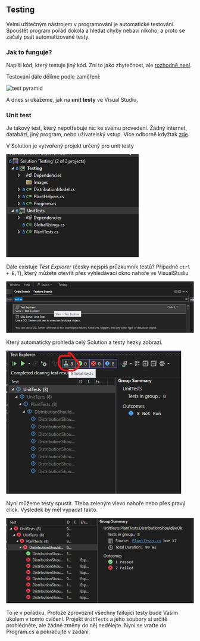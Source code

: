﻿
## Testing

Velmi užitečným nástrojem v programování je automatické testování.
Spouštět program pořád dokola a hledat chyby nebaví nikoho, a proto se začaly psát automatizované testy.

### Jak to funguje?

Napíši kód, který testuje jiný kód. Zní to jako zbytečnost, ale [rozhodně není](https://www.google.com/search?q=benefits+of+unit+testing). 

Testování dále dělíme podle zaměření:

![test pyramid](https://static.javatpoint.com/tutorial/software-testing/images/unit-testing.png)

A dnes si ukážeme, jak na **unit testy** ve Visual Studiu, 

### Unit test
Je takový test, který nepotřebuje nic ke svému provedení. Žádný internet, databázi, jiný program, nebo uživatelský vstup. Více odborně kdyžtak [zde](https://en.wikipedia.org/wiki/Unit_testing).

V Solution je vytvořený projekt určený pro unit testy

![Project](Testing/Images/SolutionExplorer.jpg)

Dále existuje _Test Explorer_ (česky nejspíš průzkumník testů? Případně `ctrl + E,T`), který můžete otevřít přes vyhledávací okno nahoře ve VisualStudiu

![TestExplorer](Testing/Images/TestExplorer.jpg)

Který automaticky prohledá celý Solution a testy hezky zobrazí.

![Tests](Testing/Images/Tests.jpg)

Nyní můžeme testy spustit. Třeba zeleným vlevo nahoře nebo přes pravý click. Výsledek by měl vypadat takto.

![Results](Testing/Images/TestResult.jpg)

To je v pořádku. Protože zprovoznit všechny failující testy bude Vaším úkolem v tomto cvičení. Projekt `UnitTests` a jeho soubory si určitě prohlédněte, ale žádné změny do něj nedělejte. Nyní se vraťte do Program.cs a pokračujte v zadání.
